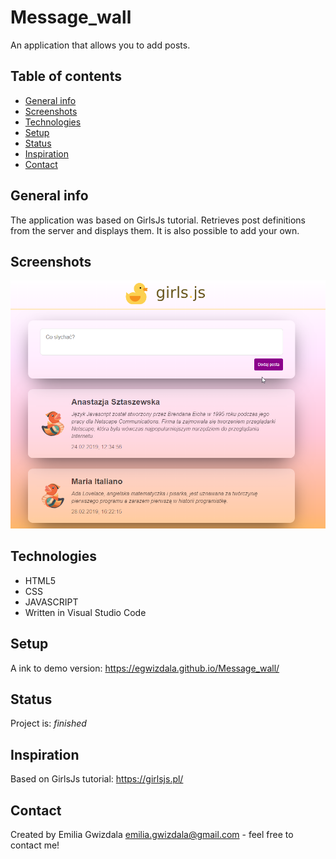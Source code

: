 # Message_wall
An application that allows you to add posts. 

## Table of contents
* [General info](#general-info)
* [Screenshots](#screenshots)
* [Technologies](#technologies)
* [Setup](#setup)
* [Status](#status)
* [Inspiration](#inspiration)
* [Contact](#contact)

## General info
The application was based on GirlsJs tutorial. Retrieves post definitions from the server and displays them. It is also possible to add your own.

## Screenshots
![Example screenshot](Wall.png)

## Technologies
* HTML5
* CSS
* JAVASCRIPT
* Written in Visual Studio Code

## Setup
A ink to demo version:
https://egwizdala.github.io/Message_wall/

## Status
Project is: _finished_

## Inspiration
Based on GirlsJs tutorial: https://girlsjs.pl/

## Contact
Created by Emilia Gwizdala [emilia.gwizdala@gmail.com](https://www.flynerd.pl/) - feel free to contact me!
